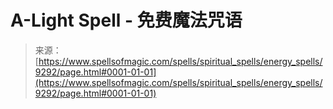 <!--yml

category: 未分类

date: 2024-06-12 18:45:08

-->

# A-Light Spell - 免费魔法咒语

> 来源：[https://www.spellsofmagic.com/spells/spiritual_spells/energy_spells/9292/page.html#0001-01-01](https://www.spellsofmagic.com/spells/spiritual_spells/energy_spells/9292/page.html#0001-01-01)
